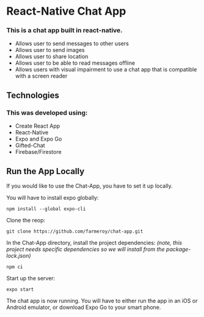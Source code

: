 # React-Native Chat App

### This is a chat app built in react-native. 
- Allows user to send messages to other users
- Allows user to send images 
- Allows user to share location
- Allows user to be able to read messages offline 
- Allows users with visual impairment to use a chat app that is compatible with a screen reader

## Technologies

### This was developed using:
- Create React App
- React-Native
- Expo and Expo Go
- Gifted-Chat
- Firebase/Firestore 

## Run the App Locally

If you would like to use the Chat-App, you have to set it up locally. 

You will have to install expo globally:

`npm install --global expo-cli`

Clone the reop:

`git clone https://github.com/farmeroy/chat-app.git`

In the Chat-App directory, install the project dependencies:
*(note, this project needs specific dependencies so we will install from the package-lock.json)*

`npm ci`

Start up the server:

`expo start`

The chat app is now running. You will have to either run the app in an iOS or Android emulator, or download Expo Go to your smart phone.
    
